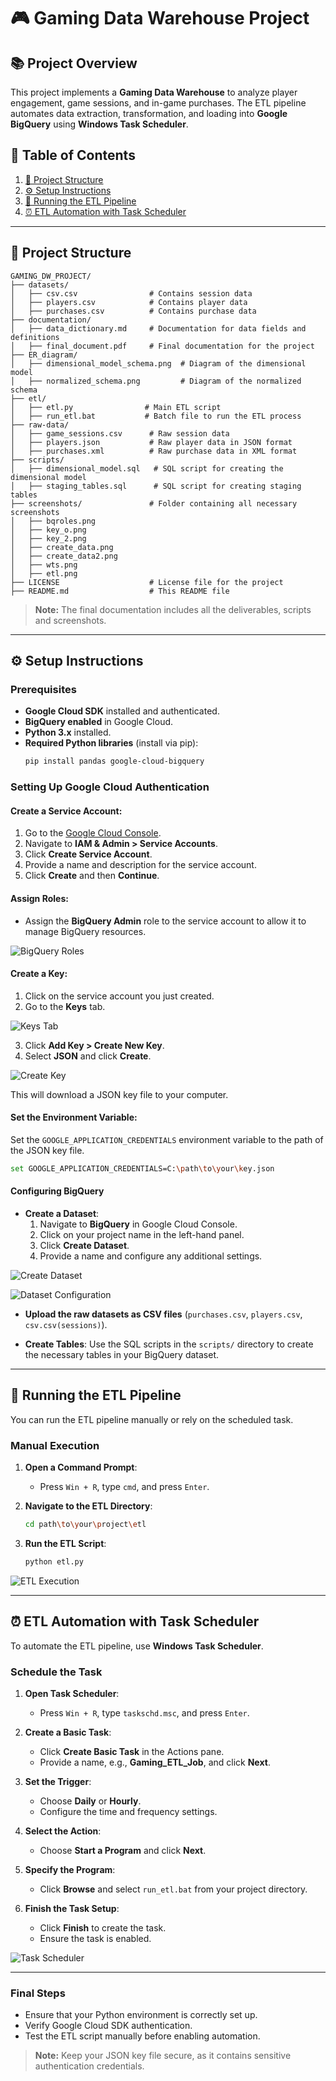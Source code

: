 # 🎮 Gaming Data Warehouse Project

## 📚 Project Overview

This project implements a **Gaming Data Warehouse** to analyze player engagement, game sessions, and in-game purchases. The ETL pipeline automates data extraction, transformation, and loading into **Google BigQuery** using **Windows Task Scheduler**.

## 📑 Table of Contents

1. [📁 Project Structure](#project-structure)
2. [⚙️ Setup Instructions](#setup-instructions)
3. [🚀 Running the ETL Pipeline](#running-the-etl-pipeline)
4. [⏰ ETL Automation with Task Scheduler](#etl-automation-with-task-scheduler)

---

## 📁 Project Structure

```
GAMING_DW_PROJECT/
├── datasets/
│   ├── csv.csv                # Contains session data
│   ├── players.csv            # Contains player data
│   ├── purchases.csv          # Contains purchase data
├── documentation/
│   ├── data_dictionary.md     # Documentation for data fields and definitions
│   ├── final_document.pdf     # Final documentation for the project
├── ER_diagram/
│   ├── dimensional_model_schema.png  # Diagram of the dimensional model
│   ├── normalized_schema.png         # Diagram of the normalized schema
├── etl/
│   ├── etl.py                # Main ETL script
│   ├── run_etl.bat           # Batch file to run the ETL process
├── raw-data/
│   ├── game_sessions.csv      # Raw session data
│   ├── players.json           # Raw player data in JSON format
│   ├── purchases.xml          # Raw purchase data in XML format
├── scripts/
│   ├── dimensional_model.sql   # SQL script for creating the dimensional model
│   ├── staging_tables.sql      # SQL script for creating staging tables
├── screenshots/               # Folder containing all necessary screenshots
│   ├── bqroles.png
│   ├── key_o.png
│   ├── key_2.png
│   ├── create_data.png
│   ├── create_data2.png
│   ├── wts.png
│   ├── etl.png
├── LICENSE                    # License file for the project
├── README.md                  # This README file
```

> **Note:** The final documentation includes all the deliverables, scripts and screenshots.

---

## ⚙️ Setup Instructions

### Prerequisites

- **Google Cloud SDK** installed and authenticated.
- **BigQuery enabled** in Google Cloud.
- **Python 3.x** installed.
- **Required Python libraries** (install via pip):
  ```sh
  pip install pandas google-cloud-bigquery
  ```

### Setting Up Google Cloud Authentication

#### Create a Service Account:
1. Go to the [Google Cloud Console](https://console.cloud.google.com/).
2. Navigate to **IAM & Admin > Service Accounts**.
3. Click **Create Service Account**.
4. Provide a name and description for the service account.
5. Click **Create** and then **Continue**.

#### Assign Roles:
- Assign the **BigQuery Admin** role to the service account to allow it to manage BigQuery resources.

![BigQuery Roles](screenshots/bqroles.png)

#### Create a Key:
1. Click on the service account you just created.
2. Go to the **Keys** tab.

![Keys Tab](screenshots/key_o.png)

3. Click **Add Key > Create New Key**.
4. Select **JSON** and click **Create**.

![Create Key](screenshots/key_2.png)

This will download a JSON key file to your computer.

#### Set the Environment Variable:

Set the `GOOGLE_APPLICATION_CREDENTIALS` environment variable to the path of the JSON key file.
```sh
set GOOGLE_APPLICATION_CREDENTIALS=C:\path\to\your\key.json
```

#### Configuring BigQuery

- **Create a Dataset**:
  1. Navigate to **BigQuery** in Google Cloud Console.
  2. Click on your project name in the left-hand panel.
  3. Click **Create Dataset**.
  4. Provide a name and configure any additional settings.

![Create Dataset](screenshots/create_data.png)

![Dataset Configuration](screenshots/create_data2.png)

- **Upload the raw datasets as CSV files** (`purchases.csv`, `players.csv`, `csv.csv(sessions)`).

- **Create Tables**:
  Use the SQL scripts in the `scripts/` directory to create the necessary tables in your BigQuery dataset.

---
## 🚀 Running the ETL Pipeline

You can run the ETL pipeline manually or rely on the scheduled task.

### Manual Execution

1. **Open a Command Prompt**:
   - Press `Win + R`, type `cmd`, and press `Enter`.

2. **Navigate to the ETL Directory**:
   ```sh
   cd path\to\your\project\etl
   ```

3. **Run the ETL Script**:
   ```sh
   python etl.py
   ```

![ETL Execution](screenshots/etl.png)

---
## ⏰ ETL Automation with Task Scheduler

To automate the ETL pipeline, use **Windows Task Scheduler**.

### Schedule the Task

1. **Open Task Scheduler**:
   - Press `Win + R`, type `taskschd.msc`, and press `Enter`.

2. **Create a Basic Task**:
   - Click **Create Basic Task** in the Actions pane.
   - Provide a name, e.g., **Gaming_ETL_Job**, and click **Next**.

3. **Set the Trigger**:
   - Choose **Daily** or **Hourly**.
   - Configure the time and frequency settings.

4. **Select the Action**:
   - Choose **Start a Program** and click **Next**.

5. **Specify the Program**:
   - Click **Browse** and select `run_etl.bat` from your project directory.

6. **Finish the Task Setup**:
   - Click **Finish** to create the task.
   - Ensure the task is enabled.

![Task Scheduler](screenshots/wts.png)

---

### Final Steps

- Ensure that your Python environment is correctly set up.
- Verify Google Cloud SDK authentication.
- Test the ETL script manually before enabling automation.

> **Note:** Keep your JSON key file secure, as it contains sensitive authentication credentials.


